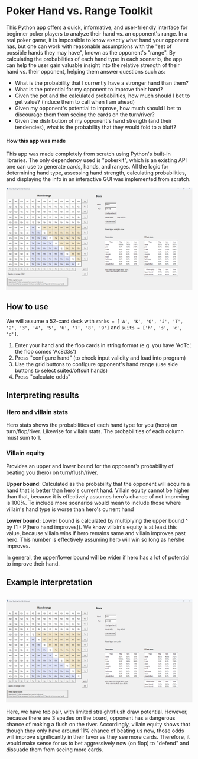 # Poker Hand vs. Range Toolkit

This Python app offers a quick, informative, and user-friendly interface for beginner poker players to analyze their hand vs. an opponent's range. In a real poker game, it is impossible to know exactly what hand your opponent has, but one can work with reasonable assumptions with the "set of possible hands they may have", known as the opponent's "range". By calculating the probabilities of each hand type in each scenario, the app can help the user gain valuable insight into the relative strength of their hand vs. their opponent, helping them answer questions such as:

- What is the probability that I currently have a stronger hand than them? 
- What is the potential for my opponent to improve their hand?
- Given the pot and the calculated probabilities, how much should I bet to get value? (induce them to call when I am ahead)
- Given my opponent's potential to improve, how much should I bet to discourage them from seeing the cards on the turn/river?
- Given the distribution of my opponent's hand strength (and their tendencies), what is the probability that they would fold to a bluff?

#### How this app was made

This app was made completely from scratch using Python's built-in libraries. The only dependency used is "pokerkit", which is an existing API one can use to generate cards, hands, and ranges. All the logic for determining hand type, assessing hand strength, calculating probabilities, and displaying the info in an interactive GUI was implemented from scratch. </br>

<img src="https://github.com/ren-jamie11/poker_gui/blob/main/gui1.png" alt="Alt text" width="1000">

## How to use

We will assume a 52-card deck with ```ranks = ['A', 'K', 'Q', 'J', 'T', '2', '3', '4', '5', '6', '7', '8', '9']``` and ```suits = ['h', 's', 'c', 'd']```.

1. Enter your hand and the flop cards in string format (e.g. you have 'AdTc', the flop comes 'Ac8d3s')
2. Press "configure hand" (to check input validity and load into program)
3. Use the grid buttons to configure opponent's hand range (use side buttons to select suited/offsuit hands)
4. Press "calculate odds"

## Interpreting results

### Hero and villain stats

Hero stats shows the probabilities of each hand type for you (hero) on turn/flop/river. Likewise for villain stats. The probabilities of each column must sum to 1.

### Villain equity

Provides an upper and lower bound for the opponent's probability of beating you (hero) on turn/flush/river. 

**Upper bound**: Calculated as the probability that the opponent will acquire a hand that is better than hero's current hand. Villain equity cannot be higher than that, because it is effectively assumes hero's chance of not improving is 100%. To include more scenarios would mean to include those where villain's hand type is worse than hero's current hand

**Lower bound:** Lower bound is calculated by multiplying the upper bound ^ by (1 - P[hero hand improves]). We know villain's equity is at least this value, because villain wins if hero remains same and villain improves past hero. This number is effectively assuming hero will win so long as he/she improves.

In general, the upper/lower bound will be wider if hero has a lot of potential to improve their hand.

## Example interpretation

</br>
<img src="https://github.com/ren-jamie11/poker_gui/blob/main/gui2.png" alt="Alt text" width="1000">
</br>

Here, we have top pair, with limited straight/flush draw potential. However, because there are 3 spades on the board, opponent has a dangerous chance of making a flush on the river. Accordingly, villain equity shows that though they only have around 11% chance of beating us now, those odds will improve significantly in their favor as they see more cards. Therefore, it would make sense for us to bet aggressively now (on flop) to "defend" and dissuade them from seeing more cards. 







